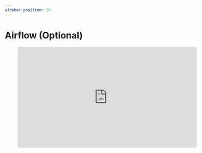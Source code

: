 ```yaml
---
sidebar_position: 50
---
```


# Airflow (Optional)

<div style={{textAlign: 'center'}}>

<figure class="video-container">
    <iframe width="560" height="315" src="https://www.youtube.com/embed/YWtfU0MQZ_4" title="YouTube video player" frameborder="0" allow="accelerometer; autoplay; clipboard-write; encrypted-media; gyroscope; picture-in-picture" allowfullscreen></iframe>
</figure>

</div>
